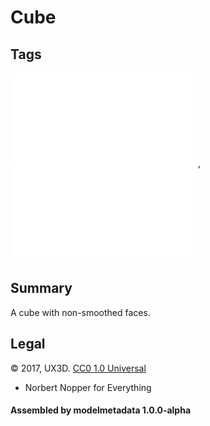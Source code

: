 # Cube

## Tags

![core](../../Models-core.md), ![testing](../../Models-testing.md)

## Summary

A cube with non-smoothed faces.

## Legal

&copy; 2017, UX3D. [CC0 1.0 Universal](https://creativecommons.org/publicdomain/zero/1.0/legalcode)

 - Norbert Nopper for Everything

#### Assembled by modelmetadata 1.0.0-alpha